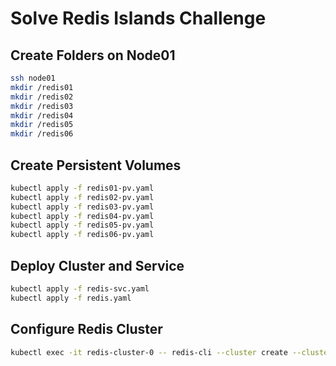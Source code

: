 # Solve Redis Islands Challenge

## Create Folders on Node01

```bash
ssh node01
mkdir /redis01
mkdir /redis02
mkdir /redis03
mkdir /redis04
mkdir /redis05
mkdir /redis06
```

## Create Persistent Volumes

```bash
kubectl apply -f redis01-pv.yaml
kubectl apply -f redis02-pv.yaml
kubectl apply -f redis03-pv.yaml
kubectl apply -f redis04-pv.yaml
kubectl apply -f redis05-pv.yaml
kubectl apply -f redis06-pv.yaml
```

## Deploy Cluster and Service

```bash
kubectl apply -f redis-svc.yaml
kubectl apply -f redis.yaml 
```

## Configure Redis Cluster

```bash
kubectl exec -it redis-cluster-0 -- redis-cli --cluster create --cluster-replicas 1 $(kubectl get pods -l app=redis-cluster -o jsonpath='{range.items[*]}{.status.podIP}:6379 ') 
```